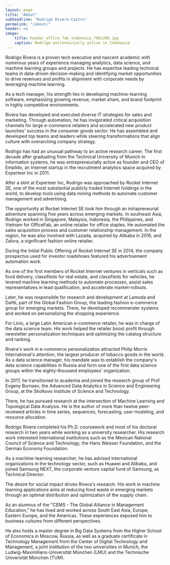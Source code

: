 ```yaml
---
layout: page
title: "About"
subheadline: "Rodrigo Rivera-Castro"
permalink: "/about/"
header: no
image:
    title: header_office_fab_indonesia_798x396.jpg
    caption: Rodrigo entreneurially active in Indonesia
---
```


Rodrigo Rivera is a proven tech executive and nascent academic with numerous years of experience managing analytics, data science, and machine learning groups and projects. He has expertise leading technical teams in data-driven decision-making and identifying market opportunities to drive revenues and profits in alignment with corporate needs by leveraging machine learning.

As a tech manager, his strength lies in developing machine-learning software, emphasizing growing revenue, market share, and brand footprint in highly competitive environments.

Rivera has developed and executed diverse IT strategies for sales and marketing. Through automation, he has invigorated critical acquisition channels for large e-commerce retailers and accelerated new product launches' success in the consumer goods sector. He has assembled and developed top teams and leaders while steering transformations that align culture with overarching company strategy.

Rodrigo has had an unusual pathway to an active research career. The first decade after graduating from the Technical University of Munich in information systems, he was entrepreneurially active as founder and CEO of Emplido, an Internet startup in the recruitment analytics space acquired by Experteer Inc in 2011.

After a stint at Experteer Inc, Rodrigo was approached by Rocket Internet SE, one of the most substantial publicly traded Internet holdings in the world, to develop tools using data mining methods to automate customer management and advertising.

The opportunity at Rocket Internet SE took him through an intrapreneurial adventure spanning five years across emerging markets. In southeast Asia, Rodrigo worked in Singapore, Malaysia, Indonesia, the Philippines, and Vietnam for OfficeFab, an online retailer for office staples. He automated the sales acquisition process and customer relationship management. In the region, he was also involved with Lazada, acquired by Alibaba in 2016, and Zalora, a significant fashion online retailer.

During the Initial Public Offering of Rocket Internet SE in 2014, the company prospectus used for investor roadshows featured his advertisement automation work.

As one of the first members of Rocket Internet ventures in verticals such as food delivery, classifieds for real estate, and classifieds for vehicles, he levered machine learning methods to automate processes, assist sales representatives in lead qualification, and accelerate market-rollouts.

Later, he was responsible for research and development at Lamoda and Dafiti, part of the Global Fashion Group, the leading fashion e-commerce group for emerging markets. There, he developed recommender systems and worked on personalizing the shopping experience.

For Linio, a large Latin American e-commerce retailer, he was in charge of the data science team. His work helped the retailer boost profit through newsletter personalization techniques and optimizing the catalog structure and ranking.

Rivera's work in e-commerce personalization attracted Philip Morris International's attention, the largest producer of tobacco goods in the world. As a data science manager, his mandate was to establish the company's data science capabilities in Russia and form one of the first data science groups within the eighty-thousand employees' organization. 

In 2017, he transitioned to academia and joined the research group of Prof. Evgeny Burnaev, the Advanced Data Analytics in Science and Engineering Group, at the Skolkovo Institute of Science and Technology.

There, he has pursued research at the intersection of Machine Learning and Topological Data Analysis. He is the author of more than twelve peer-reviewed articles in time series, sequences, forecasting, user modeling, and resource allocation.

Rodrigo Rivera completed his Ph.D. coursework and most of his doctoral research in two years while working as a university researcher. His research work interested international institutions such as the Mexican National Council of Science and Technology, the Hans Weisser Foundation, and the German Economy Foundation.

As a machine-learning researcher, he has advised international organizations in the technology sector, such as Huawei and Alibaba, and joined Samsung NEXT, the corporate venture capital fund of Samsung, as Technical Director.

The desire for social impact drives Rivera's research. His work in machine learning applications aims at reducing food waste in emerging markets through an optimal distribution and optimization of the supply chain.

As an alumnus of the "CEMS - The Global Alliance in Management Education," he has lived and worked across South East Asia, Europe, Eastern Europe, and the Americas. These experiences exposed him to business cultures from different perspectives.

He also holds a master degree in Big Data Systems from the Higher School of Economics in Moscow, Russia, as well as a graduate certificate in Technology Management from the Center of Digital Technology and Management, a joint institution of the two universities in Munich, the Ludwig-Maximilians-Universität München (LMU) and the Technische Universität München (TUM).